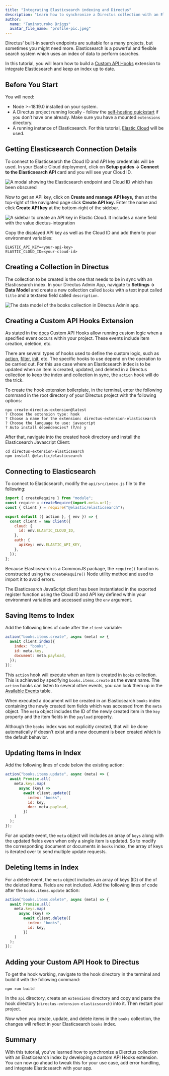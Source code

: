 ```yaml
---
title: "Integrating Elasticsearch indexing and Directus"
description: "Learn how to synchronize a Directus collection with an Elasticsearch index by developing a Custom API Hook"
author:
  name: "Taminoturoko Briggs"
  avatar_file_name: "profile-pic.jpeg"
---
```


Directus' built-in search endpoints are suitable for a many projects, but sometimes you might need more. Elasticsearch is a powerful and flexible search system which uses an index of data to perform searches. 

In this tutorial, you will learn how to build a [Custom API Hooks](https://docs.directus.io/extensions/hooks.html) extension to integrate Elasticsearch and keep an index up to date.

## Before You Start

You will need:

- Node >=18.19.0 installed on your system.
- A Directus project running locally - follow the [self-hosting quickstart](https://docs.directus.io/self-hosted/quickstart) if you don’t have one already. Make sure you have a mounted `extensions` directory.
- A running instance of Elasticsearch. For this tutorial, [Elastic Cloud](https://www.elastic.co/cloud/elasticsearch-service/signup) will be used.

## Getting Elasticsearch Connection Details

To connect to Elasticsearch the Cloud ID and API key credentials will be used. In your Elastic Cloud deployment, click on **Setup guides -> Connect to the Elasticsearch API** card and you will see your Cloud ID.

![A modal showing the Elasticsearch endpoint and Cloud ID which has been obscured](elastic-cloud-id.png)

Now to get an API key, click on **Create and manage API keys,** then at the top-right of the navigated page click **Create API key.** Enter the name and click **Create API key** at the bottom-right of the sidebar.

![A sidebar to create an API key in Elastic Cloud. It includes a name field with the value diectus-integration](create-elastic-api-key.png)

Copy the displayed API key as well as the Cloud ID and add them to your environment variables:

```shell
ELASTIC_API_KEY=<your-api-key>
ELASTIC_CLOUD_ID=<your-cloud-id>
```

## Creating a Collection in Directus

The collection to be created is the one that needs to be in sync with an Elasticsearch index. In your Directus Admin App, navigate to **Settings -> Data Model** and create a new collection called `books` with a text input called `title` and a textarea field called `description`.

![The data model of the books collection in Directus Admin app.](books-collection.png)

## Creating a Custom API Hooks Extension

As stated in the [docs](https://docs.directus.io/extensions/hooks.html) Custom API Hooks allow running custom logic when a specified event occurs within your project. These events include item creation, deletion, etc.

There are several types of hooks used to define the custom logic, such as [action](https://docs.directus.io/extensions/hooks.html#action), [filter](https://docs.directus.io/extensions/hooks.html#init), [init](https://docs.directus.io/extensions/hooks.html#schedule), etc. The specific hooks to use depend on the operation to be carried out. For this use case where an Elasticsearch index is to be updated when an item is created, updated, and deleted in a Directus collection to keep the index and collection in sync, the `action` hook will do the trick.

To create the hook extension boilerplate, in the terminal, enter the following command in the root directory of your Directus project with the following options:

```shell
npx create-directus-extension@latest
? Choose the extension type: hook
? Choose a name for the extension: directus-extension-elasticsearch
? Choose the language to use: javascript
? Auto install dependencies? (Y/n) y
```

After that, navigate into the created hook directory and install the Elasticsearch Javascript Client:

```shell
cd directus-extension-elasticsearch
npm install @elastic/elasticsearch
```

## Connecting to Elasticsearch

To connect to Elasticsearch, modify the `api/src/index.js` file to the following:

```javascript
import { createRequire } from "module";
const require = createRequire(import.meta.url);
const { Client } = require("@elastic/elasticsearch");

export default ({ action }, { env }) => {
  const client = new Client({
    cloud: {
      id: env.ELASTIC_CLOUD_ID,
    },
    auth: {
      apiKey: env.ELASTIC_API_KEY,
    },
  });
};
```

Because Elasticsearch is a CommonJS package, the `require()` function is constructed using the `createRequire()` Node utility method and used to import it to avoid errors. 

The Elasticsearch JavaScript client has been instantiated in the exported register function using the Cloud ID and API key defined within your environment variables and accessed using the `env` argument. 

## Saving Items to Index

Add the following lines of code after the `client` variable:

```javascript
action("books.items.create", async (meta) => {
  await client.index({
    index: "books",
    id: meta.key,
    document: meta.payload,
  });
});
```

This `action` hook will execute when an item is created in `books` collection. This is achieved by specifying `books.items.create` as the event name. The `action` hooks can listen to several other events, you can look them up in the [Available Events](https://docs.directus.io/extensions/hooks.html#available-events) table.

When executed a document will be created in an Elasticsearch `books` index containing the newly created item fields which was accessed from the `meta` object. The `meta` object includes the ID of the newly created item in the `key` property and the item fields in the `payload` property.

Although the `books` index was not explicitly created, that will be done automatically if doesn’t exist and a new document is been created which is the default behavior.

## Updating Items in Index

Add the following lines of code below the existing action:

```javascript
action("books.items.update", async (meta) => {
  await Promise.all(
    meta.keys.map(
      async (key) =>
        await client.update({
          index: "books",
          id: key,
          doc: meta.payload,
        })
    )
  );
});
```

For an update event, the `meta` object will includes an array of `keys` along with the updated fields even when only a single item is updated. So to modify the corresponding document or documents in `books` index, the array of keys is iterated over to send multiple update requests.

## Deleting Items in Index

For a delete event, the `meta` object includes an array of keys (ID) of the of the deleted items. Fields are not included. Add the following lines of code after the `books.items.update` action:

```javascript
action("books.items.delete", async (meta) => {
  await Promise.all(
    meta.keys.map(
      async (key) =>
        await client.delete({
          index: "books",
          id: key,
        })
    )
  );
});
```

## Adding your Custom API Hook to Directus

To get the hook working, navigate to the hook directory in the terminal and build it with the following command:

```shell
npm run build
```

In the `api` directory, create an `extensions` directory and copy and paste the hook directory (`directus-extension-elasticsearch`) into it. Then restart your project.

Now when you create, update, and delete items in the `books` collection, the changes will reflect in your Elasticsearch `books` index.

## Summary

With this tutorial, you’ve learned how to synchronize a Dierctus collection with an Elasticsearch index by developing a custom API Hooks extension. You can now go ahead to tweak this for your use case, add error handling, and integrate Elasticsearch with your app.
